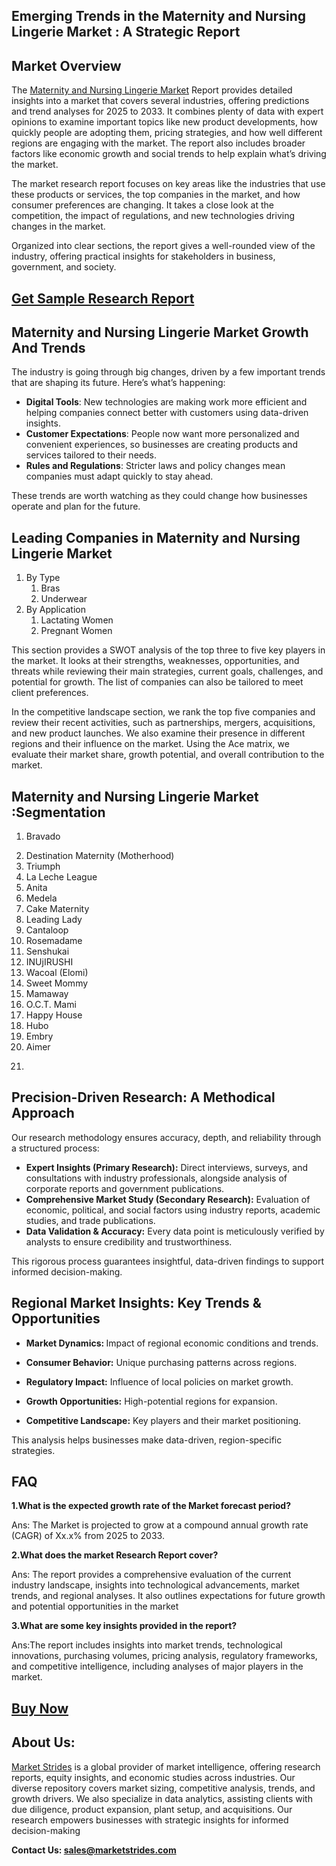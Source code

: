 <h2>Emerging Trends in the Maternity and Nursing Lingerie Market : A Strategic Report</h2>
<h2>Market Overview</h2>
<p>The <a href=https://marketstrides.com/report/maternity-and-nursing-lingerie-market>Maternity and Nursing Lingerie Market</a> Report provides detailed insights into a market that covers several industries, offering predictions and trend analyses for 2025 to 2033. It combines plenty of data with expert opinions to examine important topics like new product developments, how quickly people are adopting them, pricing strategies, and how well different regions are engaging with the market. The report also includes broader factors like economic growth and social trends to help explain what’s driving the market.</p>
<p>The market research report focuses on key areas like the industries that use these products or services, the top companies in the market, and how consumer preferences are changing. It takes a close look at the competition, the impact of regulations, and new technologies driving changes in the market.</p>
<p>Organized into clear sections, the report gives a well-rounded view of the industry, offering practical insights for stakeholders in business, government, and society.</p>
<h2><strong><a href=https://marketstrides.com/request-sample/maternity-and-nursing-lingerie-market>Get Sample Research Report</a></strong></h2>
<h2>Maternity and Nursing Lingerie Market Growth And Trends</h2>
<p>The industry is going through big changes, driven by a few important trends that are shaping its future. Here’s what’s happening:</p>
<ul>
<li><strong>Digital Tools</strong>: New technologies are making work more efficient and helping companies connect better with customers using data-driven insights.</li>
<li><strong>Customer Expectations</strong>: People now want more personalized and convenient experiences, so businesses are creating products and services tailored to their needs.</li>
<li><strong>Rules and Regulations</strong>: Stricter laws and policy changes mean companies must adapt quickly to stay ahead.</li>
</ul>
<p>These trends are worth watching as they could change how businesses operate and plan for the future.</p>
<h2>Leading Companies in Maternity and Nursing Lingerie Market</h2>
<p><ol><li>By Type<ol><li>Bras</li><li>Underwear</li></ol></li><li>By Application<ol><li>Lactating Women</li><li>Pregnant Women</li></ol></li></ol></p>
<div>
<p>This section provides a SWOT analysis of the top three to five key players in the market. It looks at their strengths, weaknesses, opportunities, and threats while reviewing their main strategies, current goals, challenges, and potential for growth. The list of companies can also be tailored to meet client preferences.</p>
<p>In the competitive landscape section, we rank the top five companies and review their recent activities, such as partnerships, mergers, acquisitions, and new product launches. We also examine their presence in different regions and their influence on the market. Using the Ace matrix, we evaluate their market share, growth potential, and overall contribution to the market.</p>
<h2>Maternity and Nursing Lingerie Market :Segmentation</h2>
<p><ol>
<li>

Bravado</li><li>Destination Maternity (Motherhood)</li><li>Triumph</li><li>La Leche League</li><li>Anita</li><li>Medela</li><li>Cake Maternity</li><li>Leading Lady</li><li>Cantaloop</li><li>Rosemadame</li><li>Senshukai</li><li>INUjIRUSHI</li><li>Wacoal (Elomi)</li><li>Sweet Mommy</li><li>Mamaway</li><li>O.C.T. Mami</li><li>Happy House</li><li>Hubo</li><li>Embry</li><li>Aimer</li><li>


</li>
</ol></p>
<h2>Precision-Driven Research: A Methodical Approach</h2>
<p>Our research methodology ensures accuracy, depth, and reliability through a structured process:</p>
<ul>
<li><strong>Expert Insights (Primary Research):</strong> Direct interviews, surveys, and consultations with industry professionals, alongside analysis of corporate reports and government publications.</li>
<li><strong>Comprehensive Market Study (Secondary Research):</strong> Evaluation of economic, political, and social factors using industry reports, academic studies, and trade publications.</li>
<li><strong>Data Validation &amp; Accuracy:</strong> Every data point is meticulously verified by analysts to ensure credibility and trustworthiness.</li>
</ul>
<p>This rigorous process guarantees insightful, data-driven findings to support informed decision-making.</p>
<h2>Regional Market Insights: Key Trends &amp; Opportunities</h2>
<ul>
<li>
<p><strong>Market Dynamics: </strong>Impact of regional economic conditions and trends.</p>
</li>
<li>
<p><strong>Consumer Behavior:</strong> Unique purchasing patterns across regions.</p>
</li>
<li>
<p><strong>Regulatory Impact:</strong> Influence of local policies on market growth.</p>
</li>
<li>
<p><strong>Growth Opportunities:</strong> High-potential regions for expansion.</p>
</li>
<li>
<p><strong>Competitive Landscape:</strong> Key players and their market positioning.</p>
</li>
</ul>
<p>This analysis helps businesses make data-driven, region-specific strategies.</p>
<h2>FAQ</h2>
<p><strong>1.What is the expected growth rate of the Market forecast period?</strong></p>
<p>Ans: The Market is projected to grow at a compound annual growth rate (CAGR) of Xx.x% from 2025 to 2033.</p>
<p><strong>2.What does the market Research Report cover?</strong></p>
<p>Ans: The report provides a comprehensive evaluation of the current industry landscape, insights into technological advancements, market trends, and regional analyses. It also outlines expectations for future growth and potential opportunities in the market</p>
<p><strong>3.What are some key insights provided in the report?</strong></p>
<p>Ans:The report includes insights into market trends, technological innovations, purchasing volumes, pricing analysis, regulatory frameworks, and competitive intelligence, including analyses of major players in the market.</p>
<h2><strong><a href=https://marketstrides.com/buyNow/maternity-and-nursing-lingerie-market>Buy Now</a></strong></h2>
<h2>About Us:</h2>
<p><a href=https://marketstrides.com/>Market Strides</a> is a global provider of market intelligence, offering research reports, equity insights, and economic studies across industries. Our diverse repository covers market sizing, competitive analysis, trends, and growth drivers. We also specialize in data analytics, assisting clients with due diligence, product expansion, plant setup, and acquisitions. Our research empowers businesses with strategic insights for informed decision-making</p>
<p><strong>Contact Us: <a href=mailto:sales@marketstrides.com>sales@marketstrides.com</a></strong></p>
</div>

